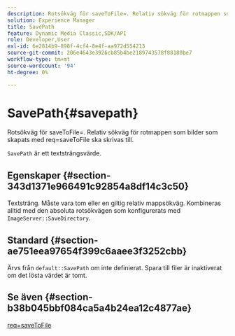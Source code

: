 ```yaml
---
description: Rotsökväg för saveToFile=. Relativ sökväg för rotmappen som bilder som skapats med req=saveToFile ska skrivas till.
solution: Experience Manager
title: SavePath
feature: Dynamic Media Classic,SDK/API
role: Developer,User
exl-id: 6e2814b9-898f-4cf4-8e4f-aa972d554213
source-git-commit: 206e4643e3926cb85b4be2189743578f88180be7
workflow-type: tm+mt
source-wordcount: '94'
ht-degree: 0%

---
```


# SavePath{#savepath}

Rotsökväg för saveToFile=. Relativ sökväg för rotmappen som bilder som skapats med req=saveToFile ska skrivas till.

`SavePath` är ett textsträngsvärde.

## Egenskaper {#section-343d1371e966491c92854a8df14c3c50}

Textsträng. Måste vara tom eller en giltig relativ mappsökväg. Kombineras alltid med den absoluta rotsökvägen som konfigurerats med `ImageServer::SaveDirectory`.

## Standard {#section-ae751eea97654f399c6aaee3f3252cbb}

Ärvs från `default::SavePath` om inte definierat. Spara till filer är inaktiverat om det lösta värdet är tomt.

## Se även {#section-b38b045bbf084ca5a4b24ea12c4877ae}

[req=saveToFile](../../../../../is-api/http-ref/image-serving-api-ref/c-http-protocol-reference/c-command-reference/r-req/r-req.md#reference-907cdb4a97034db7ad94695f25552e76)
